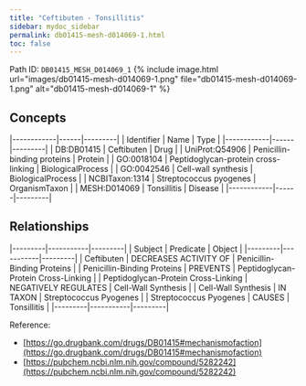 ```yaml
---
title: "Ceftibuten - Tonsillitis"
sidebar: mydoc_sidebar
permalink: db01415-mesh-d014069-1.html
toc: false 
---
```



Path ID: `DB01415_MESH_D014069_1`
{% include image.html url="images/db01415-mesh-d014069-1.png" file="db01415-mesh-d014069-1.png" alt="db01415-mesh-d014069-1" %}

## Concepts

|------------|------|---------|
| Identifier | Name | Type    |
|------------|------|---------|
| DB:DB01415 | Ceftibuten | Drug |
| UniProt:Q54906 | Penicillin-binding proteins | Protein |
| GO:0018104 | Peptidoglycan-protein cross-linking | BiologicalProcess |
| GO:0042546 | Cell-wall synthesis | BiologicalProcess |
| NCBITaxon:1314 | Streptococcus pyogenes | OrganismTaxon |
| MESH:D014069 | Tonsillitis | Disease |
|------------|------|---------|

## Relationships

|---------|-----------|---------|
| Subject | Predicate | Object  |
|---------|-----------|---------|
| Ceftibuten | DECREASES ACTIVITY OF | Penicillin-Binding Proteins |
| Penicillin-Binding Proteins | PREVENTS | Peptidoglycan-Protein Cross-Linking |
| Peptidoglycan-Protein Cross-Linking | NEGATIVELY REGULATES | Cell-Wall Synthesis |
| Cell-Wall Synthesis | IN TAXON | Streptococcus Pyogenes |
| Streptococcus Pyogenes | CAUSES | Tonsillitis |
|---------|-----------|---------|

Reference: 
  - [https://go.drugbank.com/drugs/DB01415#mechanismofaction](https://go.drugbank.com/drugs/DB01415#mechanismofaction)
  - [https://pubchem.ncbi.nlm.nih.gov/compound/5282242](https://pubchem.ncbi.nlm.nih.gov/compound/5282242)
